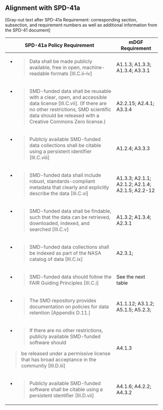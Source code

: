 Alignment with SPD-41a 
-----------------------

\[Gray-out text after SPD-41a Requirement: corresponding section,
subsection, and requirement numbers as well as additional information
from the SPD-41 document\]

<table>
<thead>
<tr class="header">
<th>SPD-41a Policy Requirement</th>
<th>mDGF Requirement</th>
</tr>
</thead>
<tbody>
<tr class="odd">
<td><ul>
<li><blockquote>
<p>Data shall be made publicly available, free in open, machine-readable formats [III.C.ii–iv]</p>
</blockquote></li>
</ul></td>
<td>A1.1.3; A1.3.3; A1.3.4; A3.3.1</td>
</tr>
<tr class="even">
<td><ul>
<li><blockquote>
<p>SMD-funded data shall be reusable with a clear, open, and accessible data license [III.C.vii]. (If there are no other restrictions, SMD scientific data should be released with a Creative Commons Zero license.)</p>
</blockquote></li>
</ul></td>
<td>A2.2.15; A2.4.1; A3.3.4</td>
</tr>
<tr class="odd">
<td><ul>
<li><blockquote>
<p>Publicly available SMD-funded data collections shall be citable using a persistent identifier [III.C.viii]</p>
</blockquote></li>
</ul></td>
<td>A1.2.4; A3.3.3</td>
</tr>
<tr class="even">
<td><ul>
<li><blockquote>
<p>SMD-funded data shall include robust, standards-compliant metadata that clearly and explicitly describe the data [III.C.vi]</p>
</blockquote></li>
</ul></td>
<td>A1.3.3; A2.1.1; A2.1.2; A2.1.4; A2.1.5; A2.2-12</td>
</tr>
<tr class="odd">
<td><ul>
<li><blockquote>
<p>SMD-funded data shall be findable, such that the data can be retrieved, downloaded, indexed, and searched [III.C.v]</p>
</blockquote></li>
</ul></td>
<td>A1.3.2; A1.3.4; A2.3.1</td>
</tr>
<tr class="even">
<td><ul>
<li><blockquote>
<p>SMD-funded data collections shall be indexed as part of the NASA catalog of data [III.C.ix]</p>
</blockquote></li>
</ul></td>
<td>A2.3.1;</td>
</tr>
<tr class="odd">
<td><ul>
<li><blockquote>
<p>SMD-funded data should follow the FAIR Guiding Principles [III.C.i]</p>
</blockquote></li>
</ul></td>
<td>See the next table</td>
</tr>
<tr class="even">
<td><ul>
<li><blockquote>
<p>The SMD repository provides documentation on policies for data retention [Appendix D.11.]</p>
</blockquote></li>
</ul></td>
<td>A1.1.12; A3.1.2; A5.1.5; A5.2.3;</td>
</tr>
<tr class="odd">
<td><ul>
<li><blockquote>
<p>If there are no other restrictions, publicly available SMD-funded software should</p>
</blockquote></li>
</ul>
<blockquote>
<p>be released under a permissive license that has broad acceptance in the community [III.D.iii]</p>
</blockquote></td>
<td>A4.1.3</td>
</tr>
<tr class="even">
<td><ul>
<li><blockquote>
<p>Publicly available SMD-funded software shall be citable using a persistent identifier [III.D.vii]</p>
</blockquote></li>
</ul></td>
<td>A4.1.6; A4.2.2; A4.3.2</td>
</tr>
</tbody>
</table>

